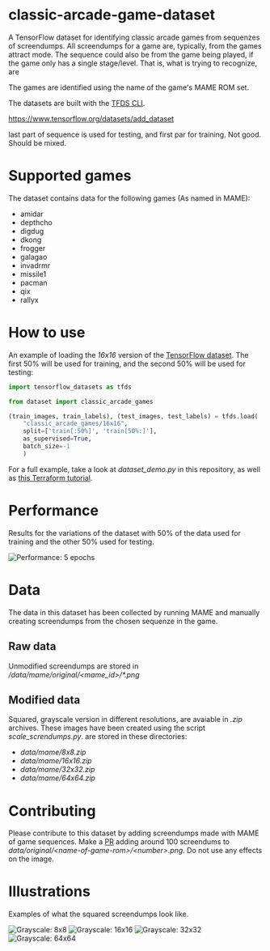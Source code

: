# classic-arcade-game-dataset
A TensorFlow dataset for identifying classic arcade games from sequenzes of screendumps.
All screendumps for a game are, typically, from the games attract mode.
The sequence could also be from the game being played, if the game only has a single stage/level.
That is, what is trying to recognize, are 

The games are identified using the name of the game's MAME ROM set.

The datasets are built with the [TFDS CLI](https://www.tensorflow.org/datasets/cli).

https://www.tensorflow.org/datasets/add_dataset

last part of sequence is used for testing, and first par for training.
Not good. Should be mixed.

# Supported games

The dataset contains data for the following games (As named in MAME):
* amidar
* depthcho
* digdug
* dkong
* frogger
* galagao
* invadrmr
* missile1
* pacman
* qix
* rallyx

# How to use
An example of loading the _16x16_ version of the [TensorFlow dataset](https://www.tensorflow.org/datasets). The first 50% will
be used for training, and the second 50% will be used for testing:
```python
import tensorflow_datasets as tfds

from dataset import classic_arcade_games

(train_images, train_labels), (test_images, test_labels) = tfds.load(
    "classic_arcade_games/16x16",
    split=['train[:50%]', 'train[50%:]'],
    as_supervised=True,
    batch_size=-1
    )
```

For a full example, take a look at _dataset_demo.py_ in this repository,
as well as [this Terraform tutorial](https://www.tensorflow.org/tutorials/keras/classification).

# Performance
Results for the variations of the dataset with 50% of the data used for training and the other 50% used for testing. 

![Performance: 5 epochs](./figures/acc_loss_5_epochs.png)

# Data
The data in this dataset has been collected by running MAME and manually
creating screendumps from the chosen sequenze in the game.

## Raw data
Unmodified screendumps are stored in _/data/mame/original/<mame_id>/*.png_

## Modified data
Squared, grayscale version in different resolutions, are avaiable in _.zip_ archives.
These images have been created using the script _scale_screndumps.py_.
are stored in these directories:

* _data/mame/8x8.zip_
* _data/mame/16x16.zip_
* _data/mame/32x32.zip_
* _data/mame/64x64.zip_

# Contributing
Please contribute to this dataset by adding screendumps made with MAME of game sequences.
Make a [PR](https://docs.github.com/en/pull-requests/collaborating-with-pull-requests/proposing-changes-to-your-work-with-pull-requests/about-pull-requests) adding around 100 screendums to _data/original/\<name-of-game-rom\>/\<number\>.png_.
Do not use any effects on the image.

# Illustrations
Examples of what the squared screendumps look like.

![Grayscale: 8x8](./figures/8x8_5x5_01.png)
![Grayscale: 16x16](./figures/16x16_5x5_01.png)
![Grayscale: 32x32](./figures/32x32_5x5_01.png)
![Grayscale: 64x64](./figures/64x64_5x5_01.png)
